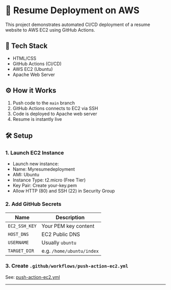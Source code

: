 # 🚀 Resume Deployment on AWS

This project demonstrates automated CI/CD deployment of a resume website to AWS EC2 using GitHub Actions.

## 📁 Tech Stack
- HTML/CSS
- GitHub Actions (CI/CD)
- AWS EC2 (Ubuntu)
- Apache Web Server


## ⚙️ How it Works

1. Push code to the `main` branch
2. GitHub Actions connects to EC2 via SSH
3. Code is deployed to Apache web server
4. Resume is instantly live

## 🛠 Setup

### 1. Launch EC2 Instance
- Launch new instance:
- Name: Myresumedeployment
- AMI: Ubuntu 
- Instance Type: t2.micro (Free Tier)
- Key Pair: Create your-key.pem
- Allow HTTP (80) and SSH (22) in Security Group

### 2. Add GitHub Secrets
| Name | Description |
|------|-------------|
| `EC2_SSH_KEY` | Your PEM key content |
| `HOST_DNS`    | EC2 Public DNS |
| `USERNAME`    | Usually `ubuntu` |
| `TARGET_DIR`  | e.g. `/home/ubuntu/index` |

### 3. Create `.github/workflows/push-action-ec2.yml`
See: [push-action-ec2.yml](.github/workflows/push-action-ec2.yml)



---



